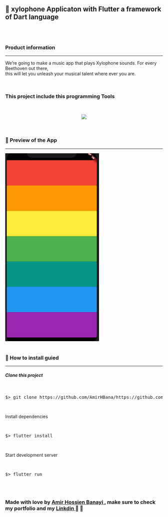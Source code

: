
<h2> 🎹 <strong> xylophone </strong> Applicaton with Flutter a framework of Dart language  </h2>

<br>
<br>

<h3> Product information </h3>

<hr>

<p> We’re going to make a music app that plays Xylophone sounds. For every Beethoven out there,<br>
  this will let you unleash your musical talent where ever you are. </p>

<br>

<h3> This project include this programming Tools</h3>
<br>
<p align="center">
  <a href="https://skillicons.dev">
    <img src="https://skillicons.dev/icons?i=flutter,dart,vscode,androidstudio" />
  </a>
</p>
<br>

<h3> 🚀 Preview of the App </h3>

<hr>

<img src="https://github.com/AmirHBana/Flutter-application-xylophone/blob/main/xy.png" alt="xylophone app " width="300" height="600">

<br>
<br>

<h3> 👷 How to install guied</h3>

<hr>

<h5> Clone this project </h5>

<br>

<div class="highlight highlight-source-shell notranslate position-relative overflow-auto" dir="auto"><pre>$> git clone https://github.com/AmirHBana/https://github.com/AmirHBana/Flutter-application-xylophone.git </pre></div>

<br>

<p> Install dependencies </p>

<br>

<div class="highlight highlight-source-shell notranslate position-relative overflow-auto" dir="auto"><pre>$> flutter install</pre></div>

<br>

<p> Start development server </p>

<br>

<div class="highlight highlight-source-shell notranslate position-relative overflow-auto" dir="auto"><pre>$> flutter run</pre></div>

<br>
<br>

<h3>
  <strong> Made with love by <a href="https://github.com/AmirHBana"> Amir Hossien Banayi </a> , make sure to check my portfolio and my <a href="https://www.linkedin.com/in/amirhossien-banayikhalilabad/"> Linkdin </a> 💜 🎹 </strong>
</h3>
